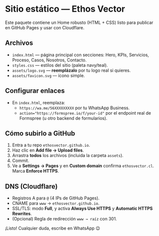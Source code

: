# Sitio estático — Ethos Vector

Este paquete contiene un Home robusto (HTML + CSS) listo para publicar en GitHub Pages y usar con Cloudflare.

## Archivos
- `index.html` — página principal con secciones: Hero, KPIs, Servicios, Proceso, Casos, Nosotros, Contacto.
- `styles.css` — estilos del sitio (paleta navy/teal).
- `assets/logo.svg` — **reemplázalo** por tu logo real si quieres.
- `assets/favicon.svg` — ícono simple.

## Configurar enlaces
- En `index.html`, reemplaza:
  - `https://wa.me/56XXXXXXXXX` por tu WhatsApp Business.
  - `action="https://formspree.io/f/your-id"` por el endpoint real de Formspree (u otro backend de formularios).

## Cómo subirlo a GitHub
1. Entra a tu repo `ethosvector.github.io`.
2. Haz clic en **Add file → Upload files**.
3. Arrastra **todos** los archivos (incluida la carpeta `assets`).
4. Commit.
5. Ve a **Settings → Pages** y en **Custom domain** confirma `ethosvector.cl`. Marca **Enforce HTTPS**.

## DNS (Cloudflare)
- Registros A para `@` (4 IPs de GitHub Pages).
- CNAME para `www` → `ethosvector.github.io`.
- SSL/TLS: modo **Full**, y activa **Always Use HTTPS** y **Automatic HTTPS Rewrites**.
- (Opcional) Regla de redirección `www → raíz` con 301.

¡Listo! Cualquier duda, escribe en WhatsApp 😉
